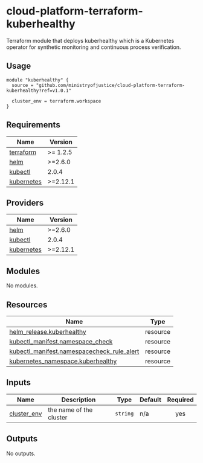 # cloud-platform-terraform-kuberhealthy

Terraform module that deploys kuberhealthy which is a Kubernetes operator for synthetic monitoring and continuous process verification.


## Usage

```hcl
module "kuberhealthy" {
  source = "github.com/ministryofjustice/cloud-platform-terraform-kuberhealthy?ref=v1.0.1"

  cluster_env = terraform.workspace
}
```
<!-- BEGIN_TF_DOCS -->
## Requirements

| Name | Version |
|------|---------|
| <a name="requirement_terraform"></a> [terraform](#requirement\_terraform) | >= 1.2.5 |
| <a name="requirement_helm"></a> [helm](#requirement\_helm) | >=2.6.0 |
| <a name="requirement_kubectl"></a> [kubectl](#requirement\_kubectl) | 2.0.4 |
| <a name="requirement_kubernetes"></a> [kubernetes](#requirement\_kubernetes) | >=2.12.1 |

## Providers

| Name | Version |
|------|---------|
| <a name="provider_helm"></a> [helm](#provider\_helm) | >=2.6.0 |
| <a name="provider_kubectl"></a> [kubectl](#provider\_kubectl) | 2.0.4 |
| <a name="provider_kubernetes"></a> [kubernetes](#provider\_kubernetes) | >=2.12.1 |

## Modules

No modules.

## Resources

| Name | Type |
|------|------|
| [helm_release.kuberhealthy](https://registry.terraform.io/providers/hashicorp/helm/latest/docs/resources/release) | resource |
| [kubectl_manifest.namespace_check](https://registry.terraform.io/providers/alekc/kubectl/2.0.4/docs/resources/manifest) | resource |
| [kubectl_manifest.namespacecheck_rule_alert](https://registry.terraform.io/providers/alekc/kubectl/2.0.4/docs/resources/manifest) | resource |
| [kubernetes_namespace.kuberhealthy](https://registry.terraform.io/providers/hashicorp/kubernetes/latest/docs/resources/namespace) | resource |

## Inputs

| Name | Description | Type | Default | Required |
|------|-------------|------|---------|:--------:|
| <a name="input_cluster_env"></a> [cluster\_env](#input\_cluster\_env) | the name of the cluster | `string` | n/a | yes |

## Outputs

No outputs.
<!-- END_TF_DOCS -->
